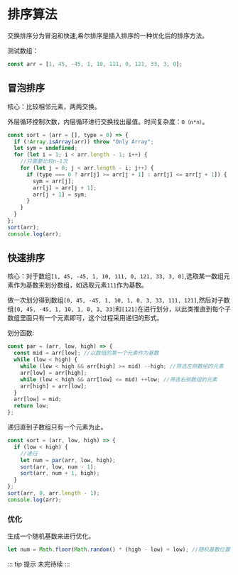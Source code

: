 # 排序算法

交换排序分为冒泡和快速,希尔排序是插入排序的一种优化后的排序方法。

测试数组：

```js
const arr = [1, 45, -45, 1, 10, 111, 0, 121, 33, 3, 0];
```

## 冒泡排序

核心：比较相邻元素，两两交换。

外层循环控制次数，内层循环进行交换找出最值。时间复杂度：`O（n*n）`。

```js
const sort = (arr = [], type = 0) => {
  if (!Array.isArray(arr)) throw "Only Array";
  let sym = undefined;
  for (let i = 1; i < arr.length - 1; i++) {
    //只需要比较n-1次
    for (let j = 0; j < arr.length - i; j++) {
      if (type === 0 ? arr[j] >= arr[j + 1] : arr[j] <= arr[j + 1]) {
        sym = arr[j];
        arr[j] = arr[j + 1];
        arr[j + 1] = sym;
      }
    }
  }
};
sort(arr);
console.log(arr);
```

## 快速排序

核心：对于数组`[1, 45, -45, 1, 10, 111, 0, 121, 33, 3, 0]`,选取某一数组元素作为基数来划分数组，如选取元素`111`作为基数。

做一次划分得到数组`[0, 45, -45, 1, 10, 1, 0, 3, 33, 111, 121]`,然后对子数组`[0, 45, -45, 1, 10, 1, 0, 3, 33]`和`[121]`在进行划分，以此类推直到每个子数组里面只有一个元素即可，这个过程采用递归的形式。

划分函数:

```js
const par = (arr, low, high) => {
  const mid = arr[low]; //以数组的第一个元素作为基数
  while (low < high) {
    while (low < high && arr[high] >= mid) --high; //筛选左侧数组的元素
    arr[low] = arr[high];
    while (low < high && arr[low] <= mid) ++low; //筛选右侧数组的元素
    arr[high] = arr[low];
  }
  arr[low] = mid;
  return low;
};
```

递归直到子数组只有一个元素为止。

```js
const sort = (arr, low, high) => {
  if (low < high) {
    //递归
    let num = par(arr, low, high);
    sort(arr, low, num - 1);
    sort(arr, num + 1, high);
  }
};
sort(arr, 0, arr.length - 1);
console.log(arr);
```

### 优化

生成一个随机基数来进行优化。

```js
let num = Math.floor(Math.random() * (high - low) + low); //随机基数位置
```

::: tip 提示
未完待续
:::
